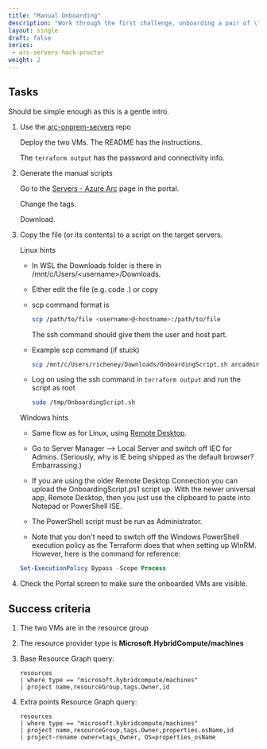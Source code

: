 ```yaml
---
title: "Manual Onboarding"
description: "Work through the first challenge, onboarding a pair of \"on prem\" machines into Azure and adding agents."
layout: single
draft: false
series:
 - arc-servers-hack-proctor
weight: 2
---
```


## Tasks

Should be simple enough as this is a gentle intro.

1. Use the [arc-onprem-servers](https://github.com/azurecitadel/arc-onprem-servers) repo

    Deploy the two VMs. The README has the instructions.

    The `terraform output` has the password and connectivity info.

1. Generate the manual scripts

    Go to the [Servers - Azure Arc](https://portal.azure.com/#blade/HubsExtension/BrowseResource/resourceType/Microsoft.HybridCompute%2Fmachines) page in the portal.

    Change the tags.

    Download.

1. Copy the file (or its contents) to a script on the target servers.

    Linux hints

    * In WSL the Downloads folder is there in /mnt/c/Users/\<username>/Downloads.

    * Either edit the file (e.g. code .) or copy

    * scp command format is

        ```bash
        scp /path/to/file <username>@<hostname>:/path/to/file
        ```

        The ssh command should give them the user and host part.

    * Example scp command (if stuck)

        ```bash
        scp /mnt/c/Users/richeney/Downloads/OnboardingScript.sh arcadmin@arc-f7a1d2eb-ubuntu-01.uksouth.cloudapp.azure.com:/tmp
        ```

    * Log on using the ssh command in `terraform output` and run the script as root

        ```bash
        sudo /tmp/OnboardingScript.sh
        ```

    Windows hints

    * Same flow as for Linux, using [Remote Desktop](https://www.microsoft.com/p/microsoft-remote-desktop/9wzdncrfj3ps).

    * Go to Server Manager --> Local Server and switch off IEC for Admins. (Seriously, why is IE being shipped as the default browser? Embarrassing.)

    * If you are using the older Remote Desktop Connection you can upload the OnboardingScript.ps1 script up. With the newer universal app, Remote Desktop, then you just use the clipboard to paste into Notepad or PowerShell ISE.

    * The PowerShell script must be run as Administrator.

    * Note that you don't need to switch off the Windows PowerShell execution policy as the Terraform does that when setting up WinRM. However, here is the command for reference:

    ```powershell
    Set-ExecutionPolicy Bypass -Scope Process
    ```

1. Check the Portal screen to make sure the onboarded VMs are visible.

## Success criteria

1. The two VMs are in the resource group
1. The resource provider type is **Microsoft.HybridCompute/machines**
1. Base Resource Graph query:

    ```text
    resources
    | where type == "microsoft.hybridcompute/machines"
    | project name,resourceGroup,tags.Owner,id
    ```

1. Extra points Resource Graph query:

    ```text
    resources
    | where type == "microsoft.hybridcompute/machines"
    | project name,resourceGroup,tags.Owner,properties.osName,id
    | project-rename owner=tags_Owner, OS=properties_osName
    ```
